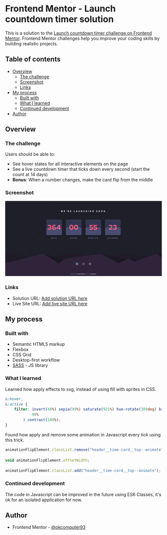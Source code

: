 # Frontend Mentor - Launch countdown timer solution

This is a solution to the [Launch countdown timer challenge on Frontend Mentor](https://www.frontendmentor.io/challenges/launch-countdown-timer-N0XkGfyz-). Frontend Mentor challenges help you improve your coding skills by building realistic projects.

## Table of contents

-   [Overview](#overview)
    -   [The challenge](#the-challenge)
    -   [Screenshot](#screenshot)
    -   [Links](#links)
-   [My process](#my-process)
    -   [Built with](#built-with)
    -   [What I learned](#what-i-learned)
    -   [Continued development](#continued-development)
-   [Author](#author)

## Overview

### The challenge

Users should be able to:

-   See hover states for all interactive elements on the page
-   See a live countdown timer that ticks down every second (start the count at 14 days)
-   **Bonus**: When a number changes, make the card flip from the middle

### Screenshot

![](./screenshot.jpg)

### Links

-   Solution URL: [Add solution URL here](https://your-solution-url.com)
-   Live Site URL: [Add live site URL here](https://your-live-site-url.com)

## My process

### Built with

-   Semantic HTML5 markup
-   Flexbox
-   CSS Grid
-   Desktop-first workflow
-   [SASS](https://sass-lang.com/) - JS library

### What I learned

Learned how apply effects to svg, instead of using fill with sprites in CSS.

```css
&:hover,
&:active {
    filter: invert(48%) sepia(99%) saturate(921%) hue-rotate(309deg) brightness(
            98%
        ) contrast(100%);
}
```

Found how apply and remove some animation in Javascript every tick using this trick.

```js
animationFlipElement.classList.remove("header__time-card__top--animate");

void animationFlipElement.offsetWidth;

animationFlipElement.classList.add("header__time-card__top--animate");
```

### Continued development

The code in Javascript can be improved in the future using ES6 Classes, it's ok for an isolated application for now.

## Author

-   Frontend Mentor - [@okcomputer93](https://www.frontendmentor.io/profile/okcomputer93)
